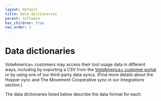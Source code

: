 ```yaml
---
layout: default
title: Data dictionaries
parent: Software
has_children: true
nav_order: 2
---
```


# Data dictionaries

VoteAmerica+ customers may access their tool usage data in different ways, including by exporting a CSV
from the [VoteAmerica+ customer portal](https://secure.voteamerica.org/export/) or by using one of our third-party
data syncs. (Find more details about the Hopper sync and The Movement Cooperative sync in our Integrations section.)

The data dictionaries listed below describe the data format for each: